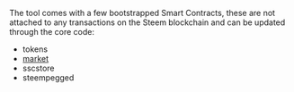 The tool comes with a few bootstrapped Smart Contracts, these are not attached to any transactions on the Steem blockchain and can be updated through the core code:

- tokens
- [market](https://github.com/harpagon210/steemsmartcontracts/wiki/Market-Smart-Contract)
- sscstore
- steempegged